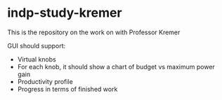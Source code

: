 # indp-study-kremer
This is the repository on the work on with Professor Kremer



GUI should support:
* Virtual knobs
* For each knob, it should show a chart of budget vs maximum power gain
* Productivity profile
* Progress in terms of finished work